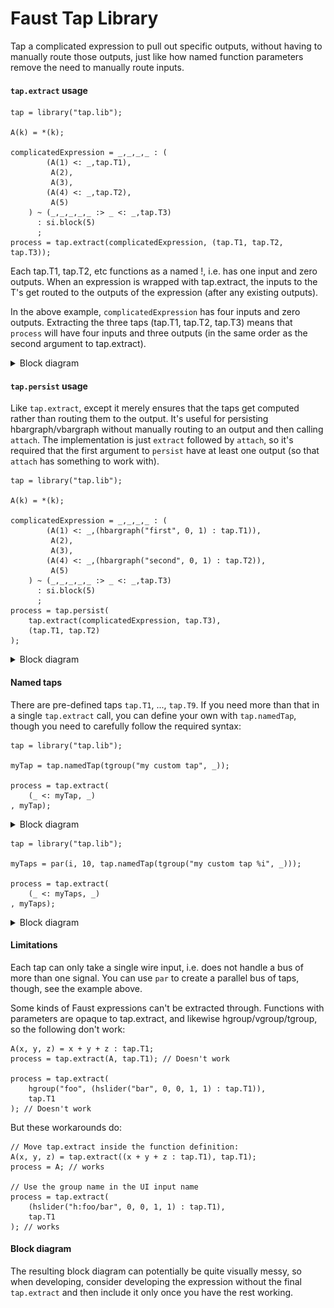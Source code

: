 
# Faust Tap Library

Tap a complicated expression to pull out specific outputs, without having to manually route those outputs, just like how named function parameters remove the need to manually route inputs.

#### `tap.extract` usage

```faust
tap = library("tap.lib");

A(k) = *(k);

complicatedExpression = _,_,_,_ : (
        (A(1) <: _,tap.T1),
         A(2),
         A(3),
        (A(4) <: _,tap.T2),
         A(5)
    ) ~ (_,_,_,_,_ :> _ <: _,tap.T3)
      : si.block(5)
      ;
process = tap.extract(complicatedExpression, (tap.T1, tap.T2, tap.T3));
```
Each tap.T1, tap.T2, etc functions as a named !, i.e. has one input and zero outputs. When an expression is wrapped with tap.extract, the inputs to the T's get routed to the outputs of the expression (after any existing outputs).

In the above example, `complicatedExpression` has four inputs and zero outputs. Extracting the three taps (tap.T1, tap.T2, tap.T3) means that `process` will have four inputs and three outputs (in the same order as the second argument to tap.extract).

<details><summary>Block diagram</summary>

![Block diagram for extracted complicatedExpression](./extract.svg)

</details>

#### `tap.persist` usage

Like `tap.extract`, except it merely ensures that the taps get computed rather
than routing them to the output. It's useful for persisting hbargraph/vbargraph
without manually routing to an output and then calling `attach`. The
implementation is just `extract` followed by `attach`, so it's required that
the first argument to `persist` have at least one output (so that `attach` has
something to work with).

```faust
tap = library("tap.lib");

A(k) = *(k);

complicatedExpression = _,_,_,_ : (
        (A(1) <: _,(hbargraph("first", 0, 1) : tap.T1)),
         A(2),
         A(3),
        (A(4) <: _,(hbargraph("second", 0, 1) : tap.T2)),
         A(5)
    ) ~ (_,_,_,_,_ :> _ <: _,tap.T3)
      : si.block(5)
      ;
process = tap.persist(
    tap.extract(complicatedExpression, tap.T3),
    (tap.T1, tap.T2)
);
```

<details><summary>Block diagram</summary>

![Block diagram for persisted complicatedExpression](./persist.svg)

</details>

#### Named taps

There are pre-defined taps `tap.T1`, ..., `tap.T9`. If you need more than that in a single `tap.extract` call, you can define your own with `tap.namedTap`, though you need to carefully follow the required syntax:

```faust
tap = library("tap.lib");

myTap = tap.namedTap(tgroup("my custom tap", _));

process = tap.extract(
    (_ <: myTap, _)
, myTap);
```

<details><summary>Block diagram</summary>

![Block diagram for custom tap 1](./custom-tap-1.svg)

</details>

```faust
tap = library("tap.lib");

myTaps = par(i, 10, tap.namedTap(tgroup("my custom tap %i", _)));

process = tap.extract(
    (_ <: myTaps, _)
, myTaps);
```

<details><summary>Block diagram</summary>

![Block diagram for custom taps](./custom-tap-2.svg)

</details>

#### Limitations

Each tap can only take a single wire input, i.e. does not handle a bus of more than one signal. You can use `par` to create a parallel bus of taps, though, see the example above.

Some kinds of Faust expressions can't be extracted through. Functions with parameters are opaque to tap.extract, and likewise hgroup/vgroup/tgroup, so the following don't work:

```faust
A(x, y, z) = x + y + z : tap.T1;
process = tap.extract(A, tap.T1); // Doesn't work

process = tap.extract(
    hgroup("foo", (hslider("bar", 0, 0, 1, 1) : tap.T1)),
    tap.T1
); // Doesn't work
```

But these workarounds do:

```faust
// Move tap.extract inside the function definition:
A(x, y, z) = tap.extract((x + y + z : tap.T1), tap.T1);
process = A; // works

// Use the group name in the UI input name
process = tap.extract(
    (hslider("h:foo/bar", 0, 0, 1, 1) : tap.T1),
    tap.T1
); // works
```

#### Block diagram

The resulting block diagram can potentially be quite visually messy, so when developing, consider developing the expression without the final `tap.extract` and then include it only once you have the rest working.
